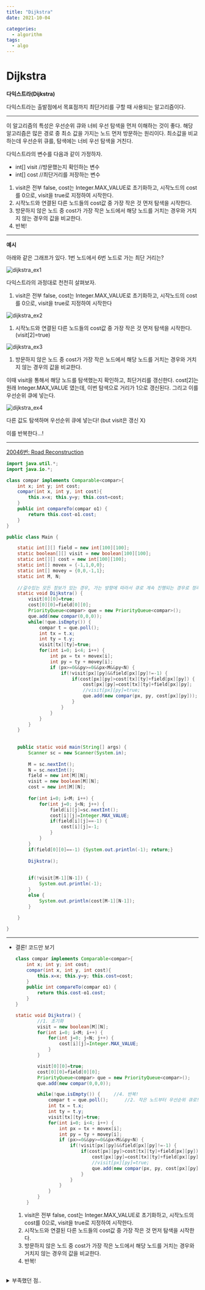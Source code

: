 ```yaml
---
title: "Dijkstra"
date: 2021-10-04

categories:
  - algorithm
tags:
  - algo
---
```



# Dijkstra

**다익스트라(Dijkstra)**

다익스트라는 출발점에서 목표점까지 최단거리를 구할 때 사용되는 알고리즘이다.

---

  이 알고리즘의 특성은 우선순위 큐와 너비 우선 탐색을 먼저 이해하는 것이 좋다. 해당 알고리즘은 많은 경로 중 최소 값을 가지는 노드 먼저 방문하는 원리이다. 최소값을 비교하는데 우선순위 큐를, 탐색에는 너비 우선 탐색을 거친다.

다익스트라의 변수를 다음과 같이 가정하자.

- int[] visit //방문했는지 확인하는 변수
- int[] cost //최단거리를 저장하는 변수

1. visit은 전부 false, cost는 Integer.MAX_VALUE로 초기화하고, 시작노드의 cost를 0으로, visit을 true로 지정하여 시작한다.
2. 시작노드와 연결된 다른 노드들의 cost값 중 가장 작은 것 먼저 탐색을 시작한다.
3. 방문하지 않은 노드 중 cost가 가장 작은 노드에서 해당 노드를 거치는 경우와 거치지 않는 경우의 값을 비교한다.
4. 반복!

---

**예시**

아래와 같은 그래프가 있다. 1번 노드에서 6번 노드로 가는 최단 거리는?

![dijkstra_ex1](https://user-images.githubusercontent.com/47859845/135863760-042271a2-e14c-434d-9124-faabf4a6a919.PNG)


다익스트라의 과정대로 천천히 살펴보자.

1. visit은 전부 false, cost는 Integer.MAX_VALUE로 초기화하고, 시작노드의 cost를 0으로, visit을 true로 지정하여 시작한다

![dijkstra_ex2](https://user-images.githubusercontent.com/47859845/135863813-a96221d2-51ff-426d-b70b-c45c46aabc7e.png)


1. 시작노드와 연결된 다른 노드들의 cost값 중 가장 작은 것 먼저 탐색을 시작한다. (visit[2]=true)

![dijkstra_ex3](https://user-images.githubusercontent.com/47859845/135863895-ef58b2bb-5a58-4222-9429-4fa7d4d889aa.PNG)


1. 방문하지 않은 노드 중 cost가 가장 작은 노드에서 해당 노드를 거치는 경우와 거치지 않는 경우의 값을 비교한다.

이때 visit을 통해서 해당 노드를 탐색했는지 확인하고, 최단거리를 갱신한다. cost[2]는 원래 Integer.MAX_VALUE 였는데, 이번 탐색으로 거리가 1으로 갱신된다. 그리고 이를 우선순위 큐에 넣는다.

![dijkstra_ex4](https://user-images.githubusercontent.com/47859845/135863961-e0197dac-ff0b-4ce6-81ea-d41c60092ffb.PNG)


다른 값도 탐색하며 우선순위 큐에 넣는다! (but visit은 갱신 X)

이를 반복한다...!

---

[20046번: Road Reconstruction](https://www.acmicpc.net/problem/20046)

```java
import java.util.*;
import java.io.*;

class compar implements Comparable<compar>{
	int x; int y; int cost;
	compar(int x, int y, int cost){
		this.x=x; this.y=y; this.cost=cost;
	}
	public int compareTo(compar o1) {
		return this.cost-o1.cost;	
	}
}

public class Main {

	static int[][] field = new int[100][100];
	static boolean[][] visit = new boolean[100][100];
	static int[][] cost = new int[100][100];
	static int[] movex = {-1,1,0,0};
	static int[] movey = {0,0,-1,1};
	static int M, N;
	
	//갈수있는 모든 정보가 있는 경우, 가는 방향에 따라서 큐로 계속 진행되는 경우로 정리.
	static void Dijkstra() {
		visit[0][0]=true;
		cost[0][0]=field[0][0];
		PriorityQueue<compar> que = new PriorityQueue<compar>();
		que.add(new compar(0,0,0));
		while(!que.isEmpty()) {
			compar t = que.poll();
			int tx = t.x;
			int ty = t.y;
			visit[tx][ty]=true;
			for(int i=0; i<4; i++) {
				int px = tx + movex[i];
				int py = ty + movey[i];
				if (px>=0&&py>=0&&px<M&&py<N) {
					if(!visit[px][py]&&field[px][py]!=-1) {
						if(cost[px][py]>cost[tx][ty]+field[px][py]) {
							cost[px][py]=cost[tx][ty]+field[px][py];
							//visit[px][py]=true;
							que.add(new compar(px, py, cost[px][py]));
						}
					}
				}
			}
		}
	}
	
	
	public static void main(String[] args) {
		Scanner sc = new Scanner(System.in);
		
		M = sc.nextInt();
		N = sc.nextInt();
		field = new int[M][N];
		visit = new boolean[M][N];
		cost = new int[M][N];
		
		for(int i=0; i<M; i++) {
			for(int j=0; j<N; j++) {
				field[i][j]=sc.nextInt();
				cost[i][j]=Integer.MAX_VALUE;
				if(field[i][j]==-1) {
					cost[i][j]=-1;
				}
			}
		}
		if(field[0][0]==-1) {System.out.println(-1); return;}
		
		Dijkstra();
		
		
		if(!visit[M-1][N-1]) {
			System.out.println(-1);
		}
		else {
			System.out.println(cost[M-1][N-1]);
		}
		
	}

}
```

---

- 결론! 코드만 보기
    
    ```java
    class compar implements Comparable<compar>{
    	int x; int y; int cost;
    	compar(int x, int y, int cost){
    		this.x=x; this.y=y; this.cost=cost;
    	}
    	public int compareTo(compar o1) {
    		return this.cost-o1.cost;	
    	}
    }	
    
    static void Dijkstra() {
    		//1. 초기화
    		visit = new boolean[M][N];
    		for(int i=0; i<M; i++) {
    			for(int j=0; j<N; j++) {
    				cost[i][j]=Integer.MAX_VALUE;
    			}
    		}
    
    		visit[0][0]=true;
    		cost[0][0]=field[0][0];
    		PriorityQueue<compar> que = new PriorityQueue<compar>();
    		que.add(new compar(0,0,0));
    
    		while(!que.isEmpty()) {     //4. 반복!
    			compar t = que.poll();		//2. 작은 노드부터 우선순위 큐로!
    			int tx = t.x;
    			int ty = t.y;
    			visit[tx][ty]=true;
    			for(int i=0; i<4; i++) {
    				int px = tx + movex[i];
    				int py = ty + movey[i];
    				if (px>=0&&py>=0&&px<M&&py<N) {
    					if(!visit[px][py]&&field[px][py]!=-1) {
    						if(cost[px][py]>cost[tx][ty]+field[px][py]) { //3. 값 비교 후 갱신!
    							cost[px][py]=cost[tx][ty]+field[px][py];
    							//visit[px][py]=true;
    							que.add(new compar(px, py, cost[px][py]));
    						}
    					}
    				}
    			}
    		}
    	}
    ```
    
    1. visit은 전부 false, cost는 Integer.MAX_VALUE로 초기화하고, 시작노드의 cost를 0으로, visit을 true로 지정하여 시작한다.
    2. 시작노드와 연결된 다른 노드들의 cost값 중 가장 작은 것 먼저 탐색을 시작한다.
    3. 방문하지 않은 노드 중 cost가 가장 작은 노드에서 해당 노드를 거치는 경우와 거치지 않는 경우의 값을 비교한다.
    4. 반복!
    
    <br>

<details>
<summary> 부족했던 점..</summary>
<div markdown="1">

    [1916번: 최소비용 구하기](https://www.acmicpc.net/problem/1916)
    
    <br>

    ![dijkstra_ex_bj](https://user-images.githubusercontent.com/47859845/135864455-c8f2b399-c4e4-443f-b542-2b123864b5b7.png)

    
    수많은... 시행 착오 끝에.. ㅠㅠ
    
    왜 틀렸는 지 알게 되었다. 생각보다 visit을 처리하는 것이 가장 중요했던 것이다...!

    <br>

    나는 que에 노드를 추가할 때 부터 해당 노드의 visit을 true로 해주어서 다른 경로에 더 짧은 거리를 가지는 경로가 있어도 갱신이 안되게 코드를 짠 것이다..
    
    ![dijkstra_ex5](https://user-images.githubusercontent.com/47859845/135864136-dee812d2-5167-4d7e-b8a0-8e1bf87e4923.PNG)

    <br>
    
    4,3까지 탐색 후 우선순위 큐에 들어간 [2,3,4]에 대해서 가장 작은 비용인 2노드 부터 다시 탐색이 시작된다.
    
    ![dijkstra_ex6](https://user-images.githubusercontent.com/47859845/135864169-eb1b470a-5a0d-4146-8f1b-f2ef04d7eb0f.PNG)

    <br>
    
    1의 경우 visit[1]=true이기 때문에 방문이 불가하다. visit[4]=true이기 때문에 4번 노드도 탐색이 불가하다.... 하지만 만약 현재 주황색(탐색하는 경로가) 기존 cost[4] 보다 작다면...?!
    
    ![dijkstra_ex7](https://user-images.githubusercontent.com/47859845/135864180-2bb49f34-fa07-47d7-af45-0712f1d366ac.PNG)
    
    <br>

    위와 같은 예시에서 1→4 노드까지 최단 거리는 1.5로 4번노드의 cost는 갱신되어야 한다...

    <br>
    
    visit을 최소거리를 가지는 노드에만 시켜서... 이를 해결했다... 또는 que.poll(); 시에 방문을 체크하는 식으로 고쳤더니 맞더라...
    
    20046문제는 격자형에 조건이 걸려있어서 이런 문제가 안생겼던거 같다... 그래도 위에 코드는 고쳤다...! ㅠㅠ

</div>
</details>

